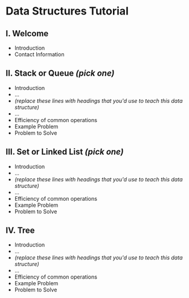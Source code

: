 # Data Structures Tutorial
## I. Welcome
* Introduction
* Contact Information
## II. Stack or Queue _(pick one)_
* Introduction
* ...
* _(replace these lines with headings that you'd use to teach this data structure)_
* ...
* Efficiency of common operations
* Example Problem
* Problem to Solve
## III. Set or Linked List _(pick one)_
* Introduction
* ...
* _(replace these lines with headings that you'd use to teach this data structure)_
* ...
* Efficiency of common operations
* Example Problem
* Problem to Solve
## IV. Tree
* Introduction
* ...
* _(replace these lines with headings that you'd use to teach this data structure)_
* ...
* Efficiency of common operations
* Example Problem
* Problem to Solve
